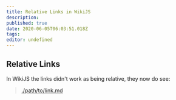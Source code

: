 ```yaml
---
title: Relative Links in WikiJS
description: 
published: true
date: 2020-06-05T06:03:51.018Z
tags: 
editor: undefined
---
```


## Relative Links
In WikiJS the links didn't work as being relative, they now do see:

> [./path/to/link.md](/path/to/link.md)